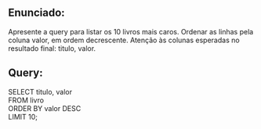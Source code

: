 ## Enunciado:

Apresente a query para listar os 10 livros mais caros. Ordenar as linhas pela coluna valor, em ordem decrescente.  Atenção às colunas esperadas no resultado final:  titulo, valor.

## Query:

SELECT titulo, valor  
FROM livro   
ORDER BY valor DESC   
LIMIT 10;  
